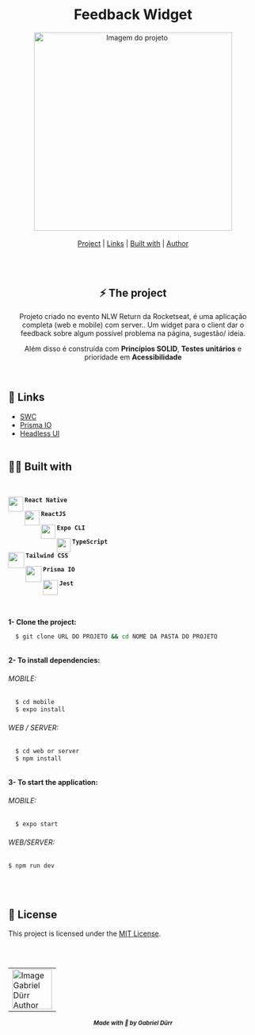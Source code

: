 <h1 align="center" class="line-1 anim-typewriter"> Feedback Widget</h1> 

<div align="center">

<img align="center" src="https://media2.giphy.com/media/uleKx67bTkTBDA9JFA/giphy.gif?cid=790b7611c5f23024097aafd427667463d49b6ea30797025b&rid=giphy.gif&ct=g" alt="Imagem do projeto" width="400px" > 

</div>


<br>

<div align="center"  class="links">
        <a href="#project">Project</a> |
        <a href="#links">Links</a> |
        <a href="#built_with">Built with</a> |
        <a href="#author">Author</a> 
        
</div>

<br><br>

<h2 id="project"  align="center">⚡ The project  </h2> 

<p  align="center"> Projeto criado no evento NLW Return da Rocketseat, é uma aplicação completa (web e mobile) com server.. Um widget para o client dar o feedback sobre algum possível problema na página, sugestão/ ideia.  
</p>

<p align="center"> Além disso é construída com <b>Princípios SOLID</b>, <b>Testes unitários</b> e prioridade em <b>Acessibilidade</b>
</p>

<br>

<h2 id="links">🔗 Links</h2>

-   [SWC](https://swc.rs/) 
-   [Prisma IO](https://www.prisma.io/)
-   [Headless UI](https://headlessui.dev/)
<br><br>

<h2 id="built_with"> 🧙‍♂️ Built with</h2> 
<br>

<div id="react-native">
<img align="left" src="https://img.icons8.com/color/344/react-native.png" width="30px"/> 
    <p align="left"><code><b>React Native</b></code></p> 
</div>

<div id="react-js">
<img align="left" src="https://img.icons8.com/officel/30/000000/react.png" width="30px"/> 
    <p align="left"><code><b>ReactJS</b></code></p> 
</div>


<div id="expo-cli">
<img align="left" src="https://play-lh.googleusercontent.com/algsmuhitlyCU_Yy3IU7-7KYIhCBwx5UJG4Bln-hygBjjlUVCiGo1y8W5JNqYm9WW3s" width="29px"/> 
    <p align="left"><code><b>Expo CLI</b></code></p>
</div>

<div id="typescript">
<img align="left" class="icon" src="https://img.icons8.com/external-tal-revivo-shadow-tal-revivo/96/external-typescript-an-open-source-programming-language-developed-and-maintained-by-microsoft-logo-shadow-tal-revivo.png" width="28px"/>
    <p align="left"><code><b>TypeScript</b></code></p>
</div>


<div id="TailwindCSS">
<img  align="left" class="icon" src="https://progsoft.net/images/tailwind-css-icon-70187f0341bd945dc65ad050a9a1b8f4fd79b1cf.png" width="32px"/>
    <p  align="left"><code><b>Tailwind CSS</b></code></p>
</div>


<div id="prisma">
<img  align="left" class="icon" src="https://d2eip9sf3oo6c2.cloudfront.net/tags/images/000/001/287/square_480/prismaHD.png" width="32px"/>
    <p  align="left"><code><b>Prisma IO</b></code></p>
</div>

<div id="jest">
<img  align="left" class="icon" src="https://res.cloudinary.com/practicaldev/image/fetch/s--YORpNZ5O--/c_limit%2Cf_auto%2Cfl_progressive%2Cq_auto%2Cw_880/https://dev-to-uploads.s3.amazonaws.com/uploads/articles/y5clicw559gztoxmzowp.png" width="30px"/>
    <p  align="left"><code><b>Jest</b></code></p>
</div>




<br><br>

<b>1- Clone the project:</b>

```bash
  $ git clone URL DO PROJETO && cd NOME DA PASTA DO PROJETO
```

<br/>
<b>2- To install dependencies:</b> 

<h6>MOBILE:</h6>

```bash
  $ cd mobile 
  $ expo install 
```
  
  
<h6>WEB / SERVER:</h6>

```bash
  $ cd web or server
  $ npm install
```
<br/>
<b>3- To start the application:</b> 
 
 <h6>MOBILE:</h6>
 
```bash
  $ expo start 
```
  
 <h6>WEB/SERVER:</h6>
 
  ```bash
  $ npm run dev 
  ```

<br><br>

<h2 id="license">📝 License</h2>


This project is licensed under the [MIT License](License). 

<br>

<h2 id = "author" align="center"></h2>

<table align="center">
  <tr>
      <td>
      <a href="https://github.com/gabriel-durr">
        <img src="https://i.pinimg.com/736x/2d/0a/52/2d0a524829bc30e731bddac6fa0a0d08.jpg" width="80px;" alt="Image Gabriel Dürr Author"/><br>
      </a>
      </td>
  </tr>
</table>


<div align="center">
<sub><b><em>Made with 💜 by Gabriel Dürr </em></b></sub>
</div>
